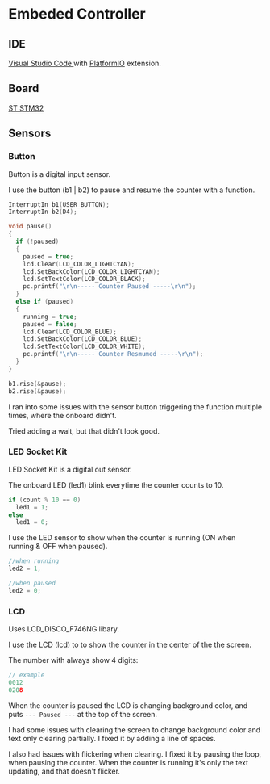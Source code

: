 # Embeded Controller

## IDE

[Visual Studio Code
](https://code.visualstudio.com/) with [PlatformIO](https://platformio.org/) extension.

## Board

[ST STM32](https://docs.platformio.org/en/latest/boards/ststm32/disco_f746ng.html#hardware)

## Sensors

### Button

Button is a digital input sensor.

I use the button (b1 | b2) to pause and resume the counter with a function.

```c++
InterruptIn b1(USER_BUTTON);
InterruptIn b2(D4);

void pause()
{
  if (!paused)
  {
    paused = true;
    lcd.Clear(LCD_COLOR_LIGHTCYAN);
    lcd.SetBackColor(LCD_COLOR_LIGHTCYAN);
    lcd.SetTextColor(LCD_COLOR_BLACK);
    pc.printf("\r\n----- Counter Paused -----\r\n");
  }
  else if (paused)
  {
    running = true;
    paused = false;
    lcd.Clear(LCD_COLOR_BLUE);
    lcd.SetBackColor(LCD_COLOR_BLUE);
    lcd.SetTextColor(LCD_COLOR_WHITE);
    pc.printf("\r\n----- Counter Resmumed -----\r\n");
  }
}

b1.rise(&pause);
b2.rise(&pause);
```

I ran into some issues with the sensor button triggering the function multiple times, where the onboard didn't.

Tried adding a wait, but that didn't look good.

### LED Socket Kit

LED Socket Kit is a digital out sensor.

The onboard LED (led1) blink everytime the counter counts to 10.

```cpp
if (count % 10 == 0)
  led1 = 1;
else
  led1 = 0;
```

I use the LED sensor to show when the counter is running (ON when running & OFF when paused).

```cpp
//when running
led2 = 1;

//when paused
led2 = 0;
```

### LCD

Uses LCD_DISCO_F746NG libary.

I use the LCD (lcd) to to show the counter in the center of the the screen.

The number with always show 4 digits:

```cpp
// example
0012
0208
```

When the counter is paused the LCD is changing background color, and puts `--- Paused ---` at the top of the screen.

I had some issues with clearing the screen to change background color and text only clearing partially. I fixed it by adding a line of spaces.

I also had issues with flickering when clearing. I fixed it by pausing the loop, when pausing the counter. When the counter is running it's only the text updating, and that doesn't flicker.
